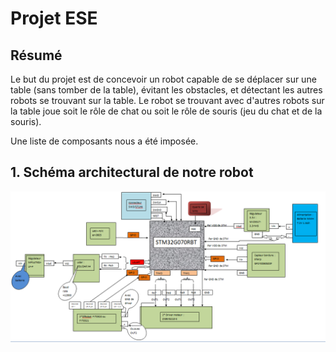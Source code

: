 # Projet ESE

## Résumé 
Le but du projet est de concevoir un robot capable de se déplacer sur une table (sans tomber de la table), évitant les obstacles, et détectant les autres robots se trouvant sur la table. 
Le robot se trouvant avec d'autres robots sur la table joue soit le rôle de chat ou soit le rôle de souris (jeu du chat et de la souris).

Une liste de composants nous a été imposée.

## 1. Schéma architectural de notre robot
![alt text](https://github.com/ferdaoues5/chat_project/blob/main/architectural.PNG?raw=true)
